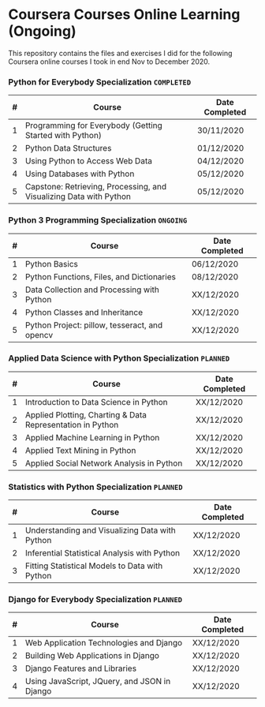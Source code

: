 # Coursera Courses Online Learning (Ongoing)

This repository contains the files and exercises I did for the following Coursera online courses I took in end Nov to December 2020.

### Python for Everybody Specialization `COMPLETED`

| # | Course | Date Completed |
| --- | --- | --- |
| 1 | Programming for Everybody (Getting Started with Python) | 30/11/2020 |
| 2 | Python Data Structures  | 01/12/2020 |
| 3 | Using Python to Access Web Data  | 04/12/2020 |
| 4 | Using Databases with Python  | 05/12/2020 |
| 5 | Capstone: Retrieving, Processing, and Visualizing Data with Python  | 05/12/2020 |


### Python 3 Programming Specialization `ONGOING`

| # | Course | Date Completed |
| --- | --- | --- |
| 1 | Python Basics | 06/12/2020 |
| 2 | Python Functions, Files, and Dictionaries  | 08/12/2020 |
| 3 | Data Collection and Processing with Python  | XX/12/2020 |
| 4 | Python Classes and Inheritance  | XX/12/2020 |
| 5 | Python Project: pillow, tesseract, and opencv  | XX/12/2020 |

### Applied Data Science with Python Specialization `PLANNED`

| # | Course | Date Completed |
| --- | --- | --- |
| 1 | Introduction to Data Science in Python | XX/12/2020 |
| 2 | Applied Plotting, Charting & Data Representation in Python  | XX/12/2020 |
| 3 | Applied Machine Learning in Python  | XX/12/2020 |
| 4 | Applied Text Mining in Python  | XX/12/2020 |
| 5 | Applied Social Network Analysis in Python  | XX/12/2020 |

### Statistics with Python Specialization `PLANNED`

| # | Course | Date Completed |
| --- | --- | --- |
| 1 | Understanding and Visualizing Data with Python | XX/12/2020 |
| 2 | Inferential Statistical Analysis with Python  | XX/12/2020 |
| 3 | Fitting Statistical Models to Data with Python  | XX/12/2020 |

### Django for Everybody Specialization `PLANNED`

| # | Course | Date Completed |
| --- | --- | --- |
| 1 | Web Application Technologies and Django | XX/12/2020 |
| 2 | Building Web Applications in Django  | XX/12/2020 |
| 3 | Django Features and Libraries  | XX/12/2020 |
| 4 | Using JavaScript, JQuery, and JSON in Django  | XX/12/2020 |
